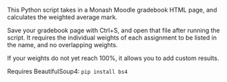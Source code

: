 This Python script takes in a Monash Moodle gradebook HTML page, and calculates the weighted average mark.

Save your gradebook page with Ctrl+S, and open that file after running the script.
It requires the individual weights of each assignment to be listed in the name, and no overlapping weights.

If your weights do not yet reach 100%, it allows you to add custom results.

Requires BeautifulSoup4: `pip install bs4`
